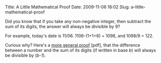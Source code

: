 Title: A Little Mathematical Proof
Date: 2009-11-06 18:02
Slug: a-little-mathematical-proof

Did you know that if you take any non-negative integer, then subtract
the sum of its digits, the answer will always be divisible by 9?

For example, today's date is 11/06. 1106-(1+1+6) = 1098, and 1098/9 =
122.

Curious why? Here's a [more general
proof](http://dl.dropbox.com/u/316654/blog/digits.pdf) [pdf], that the
difference between a number and the sum of its digits (if written in
base *b*) will always be divisible by (*b-1*).

